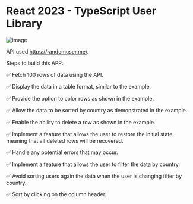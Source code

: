 # React 2023 - TypeScript User Library

![image](https://github.com/pGarciaAndres/react-2023/assets/30140745/53dc7c07-6ae7-455d-a19e-f95c0c070e96)

API used https://randomuser.me/.

Steps to build this APP:

✅ Fetch 100 rows of data using the API.

✅ Display the data in a table format, similar to the example.

✅ Provide the option to color rows as shown in the example.

✅ Allow the data to be sorted by country as demonstrated in the example.

✅ Enable the ability to delete a row as shown in the example.

✅ Implement a feature that allows the user to restore the initial state, meaning that all deleted rows will be recovered.

✅ Handle any potential errors that may occur.

✅ Implement a feature that allows the user to filter the data by country.

✅ Avoid sorting users again the data when the user is changing filter by country.

✅ Sort by clicking on the column header.
